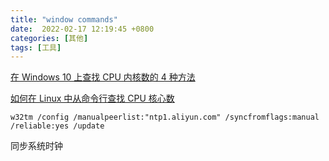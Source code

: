 ```yaml
---
title: "window commands"
date:  2022-02-17 12:19:45 +0800
categories: [其他]
tags: [工具]
---
```



[在 Windows 10 上查找 CPU 内核数的 4 种方法](https://www.top-password.com/blog/find-number-of-cores-in-your-cpu-on-windows-10/)

[如何在 Linux 中从命令行查找 CPU 核心数](https://ostechnix.com/find-number-cpu-cores-commandline-linux/#:~:text=To%20find%20out%20the%20CPU%20cores%2C%20run%20top,CPU%20core%20details%20from%20%22%20%2Fproc%2Fcpuinfo%20%22%20file.)


`w32tm /config /manualpeerlist:"ntp1.aliyun.com" /syncfromflags:manual /reliable:yes /update`

同步系统时钟

